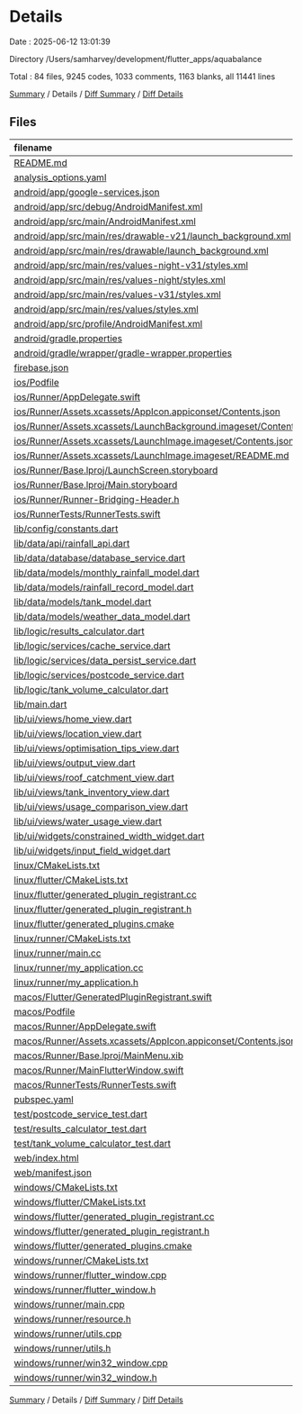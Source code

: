 # Details

Date : 2025-06-12 13:01:39

Directory /Users/samharvey/development/flutter_apps/aquabalance

Total : 84 files,  9245 codes, 1033 comments, 1163 blanks, all 11441 lines

[Summary](results.md) / Details / [Diff Summary](diff.md) / [Diff Details](diff-details.md)

## Files
| filename | language | code | comment | blank | total |
| :--- | :--- | ---: | ---: | ---: | ---: |
| [README.md](/README.md) | Markdown | 26 | 0 | 10 | 36 |
| [analysis\_options.yaml](/analysis_options.yaml) | YAML | 3 | 22 | 4 | 29 |
| [android/app/google-services.json](/android/app/google-services.json) | JSON | 29 | 0 | 0 | 29 |
| [android/app/src/debug/AndroidManifest.xml](/android/app/src/debug/AndroidManifest.xml) | XML | 3 | 4 | 1 | 8 |
| [android/app/src/main/AndroidManifest.xml](/android/app/src/main/AndroidManifest.xml) | XML | 34 | 11 | 1 | 46 |
| [android/app/src/main/res/drawable-v21/launch\_background.xml](/android/app/src/main/res/drawable-v21/launch_background.xml) | XML | 9 | 0 | 1 | 10 |
| [android/app/src/main/res/drawable/launch\_background.xml](/android/app/src/main/res/drawable/launch_background.xml) | XML | 9 | 0 | 1 | 10 |
| [android/app/src/main/res/values-night-v31/styles.xml](/android/app/src/main/res/values-night-v31/styles.xml) | XML | 12 | 7 | 1 | 20 |
| [android/app/src/main/res/values-night/styles.xml](/android/app/src/main/res/values-night/styles.xml) | XML | 13 | 9 | 1 | 23 |
| [android/app/src/main/res/values-v31/styles.xml](/android/app/src/main/res/values-v31/styles.xml) | XML | 12 | 7 | 1 | 20 |
| [android/app/src/main/res/values/styles.xml](/android/app/src/main/res/values/styles.xml) | XML | 13 | 9 | 1 | 23 |
| [android/app/src/profile/AndroidManifest.xml](/android/app/src/profile/AndroidManifest.xml) | XML | 3 | 4 | 1 | 8 |
| [android/gradle.properties](/android/gradle.properties) | Properties | 3 | 0 | 1 | 4 |
| [android/gradle/wrapper/gradle-wrapper.properties](/android/gradle/wrapper/gradle-wrapper.properties) | Properties | 5 | 0 | 1 | 6 |
| [firebase.json](/firebase.json) | JSON | 1 | 0 | 0 | 1 |
| [ios/Podfile](/ios/Podfile) | Ruby | 31 | 3 | 10 | 44 |
| [ios/Runner/AppDelegate.swift](/ios/Runner/AppDelegate.swift) | Swift | 12 | 0 | 2 | 14 |
| [ios/Runner/Assets.xcassets/AppIcon.appiconset/Contents.json](/ios/Runner/Assets.xcassets/AppIcon.appiconset/Contents.json) | JSON | 1 | 0 | 0 | 1 |
| [ios/Runner/Assets.xcassets/LaunchBackground.imageset/Contents.json](/ios/Runner/Assets.xcassets/LaunchBackground.imageset/Contents.json) | JSON | 21 | 0 | 1 | 22 |
| [ios/Runner/Assets.xcassets/LaunchImage.imageset/Contents.json](/ios/Runner/Assets.xcassets/LaunchImage.imageset/Contents.json) | JSON | 23 | 0 | 1 | 24 |
| [ios/Runner/Assets.xcassets/LaunchImage.imageset/README.md](/ios/Runner/Assets.xcassets/LaunchImage.imageset/README.md) | Markdown | 3 | 0 | 2 | 5 |
| [ios/Runner/Base.lproj/LaunchScreen.storyboard](/ios/Runner/Base.lproj/LaunchScreen.storyboard) | XML | 43 | 1 | 1 | 45 |
| [ios/Runner/Base.lproj/Main.storyboard](/ios/Runner/Base.lproj/Main.storyboard) | XML | 25 | 1 | 1 | 27 |
| [ios/Runner/Runner-Bridging-Header.h](/ios/Runner/Runner-Bridging-Header.h) | C++ | 1 | 0 | 1 | 2 |
| [ios/RunnerTests/RunnerTests.swift](/ios/RunnerTests/RunnerTests.swift) | Swift | 7 | 2 | 4 | 13 |
| [lib/config/constants.dart](/lib/config/constants.dart) | Dart | 99 | 15 | 16 | 130 |
| [lib/data/api/rainfall\_api.dart](/lib/data/api/rainfall_api.dart) | Dart | 114 | 21 | 21 | 156 |
| [lib/data/database/database\_service.dart](/lib/data/database/database_service.dart) | Dart | 197 | 29 | 31 | 257 |
| [lib/data/models/monthly\_rainfall\_model.dart](/lib/data/models/monthly_rainfall_model.dart) | Dart | 25 | 1 | 4 | 30 |
| [lib/data/models/rainfall\_record\_model.dart](/lib/data/models/rainfall_record_model.dart) | Dart | 80 | 11 | 13 | 104 |
| [lib/data/models/tank\_model.dart](/lib/data/models/tank_model.dart) | Dart | 73 | 4 | 5 | 82 |
| [lib/data/models/weather\_data\_model.dart](/lib/data/models/weather_data_model.dart) | Dart | 20 | 1 | 3 | 24 |
| [lib/logic/results\_calculator.dart](/lib/logic/results_calculator.dart) | Dart | 450 | 58 | 75 | 583 |
| [lib/logic/services/cache\_service.dart](/lib/logic/services/cache_service.dart) | Dart | 87 | 15 | 16 | 118 |
| [lib/logic/services/data\_persist\_service.dart](/lib/logic/services/data_persist_service.dart) | Dart | 389 | 71 | 91 | 551 |
| [lib/logic/services/postcode\_service.dart](/lib/logic/services/postcode_service.dart) | Dart | 201 | 5 | 6 | 212 |
| [lib/logic/tank\_volume\_calculator.dart](/lib/logic/tank_volume_calculator.dart) | Dart | 14 | 6 | 4 | 24 |
| [lib/main.dart](/lib/main.dart) | Dart | 36 | 1 | 5 | 42 |
| [lib/ui/views/home\_view.dart](/lib/ui/views/home_view.dart) | Dart | 138 | 13 | 5 | 156 |
| [lib/ui/views/location\_view.dart](/lib/ui/views/location_view.dart) | Dart | 268 | 26 | 28 | 322 |
| [lib/ui/views/optimisation\_tips\_view.dart](/lib/ui/views/optimisation_tips_view.dart) | Dart | 178 | 23 | 21 | 222 |
| [lib/ui/views/output\_view.dart](/lib/ui/views/output_view.dart) | Dart | 720 | 34 | 31 | 785 |
| [lib/ui/views/roof\_catchment\_view.dart](/lib/ui/views/roof_catchment_view.dart) | Dart | 459 | 41 | 37 | 537 |
| [lib/ui/views/tank\_inventory\_view.dart](/lib/ui/views/tank_inventory_view.dart) | Dart | 976 | 104 | 67 | 1,147 |
| [lib/ui/views/usage\_comparison\_view.dart](/lib/ui/views/usage_comparison_view.dart) | Dart | 982 | 68 | 63 | 1,113 |
| [lib/ui/views/water\_usage\_view.dart](/lib/ui/views/water_usage_view.dart) | Dart | 631 | 57 | 59 | 747 |
| [lib/ui/widgets/constrained\_width\_widget.dart](/lib/ui/widgets/constrained_width_widget.dart) | Dart | 13 | 4 | 3 | 20 |
| [lib/ui/widgets/input\_field\_widget.dart](/lib/ui/widgets/input_field_widget.dart) | Dart | 44 | 2 | 7 | 53 |
| [linux/CMakeLists.txt](/linux/CMakeLists.txt) | CMake | 104 | 0 | 25 | 129 |
| [linux/flutter/CMakeLists.txt](/linux/flutter/CMakeLists.txt) | CMake | 79 | 0 | 10 | 89 |
| [linux/flutter/generated\_plugin\_registrant.cc](/linux/flutter/generated_plugin_registrant.cc) | C++ | 7 | 4 | 5 | 16 |
| [linux/flutter/generated\_plugin\_registrant.h](/linux/flutter/generated_plugin_registrant.h) | C++ | 5 | 5 | 6 | 16 |
| [linux/flutter/generated\_plugins.cmake](/linux/flutter/generated_plugins.cmake) | CMake | 19 | 0 | 6 | 25 |
| [linux/runner/CMakeLists.txt](/linux/runner/CMakeLists.txt) | CMake | 21 | 0 | 6 | 27 |
| [linux/runner/main.cc](/linux/runner/main.cc) | C++ | 5 | 0 | 2 | 7 |
| [linux/runner/my\_application.cc](/linux/runner/my_application.cc) | C++ | 83 | 21 | 27 | 131 |
| [linux/runner/my\_application.h](/linux/runner/my_application.h) | C++ | 7 | 7 | 5 | 19 |
| [macos/Flutter/GeneratedPluginRegistrant.swift](/macos/Flutter/GeneratedPluginRegistrant.swift) | Swift | 16 | 3 | 4 | 23 |
| [macos/Podfile](/macos/Podfile) | Ruby | 32 | 1 | 10 | 43 |
| [macos/Runner/AppDelegate.swift](/macos/Runner/AppDelegate.swift) | Swift | 11 | 0 | 3 | 14 |
| [macos/Runner/Assets.xcassets/AppIcon.appiconset/Contents.json](/macos/Runner/Assets.xcassets/AppIcon.appiconset/Contents.json) | JSON | 68 | 0 | 0 | 68 |
| [macos/Runner/Base.lproj/MainMenu.xib](/macos/Runner/Base.lproj/MainMenu.xib) | XML | 343 | 0 | 1 | 344 |
| [macos/Runner/MainFlutterWindow.swift](/macos/Runner/MainFlutterWindow.swift) | Swift | 12 | 0 | 4 | 16 |
| [macos/RunnerTests/RunnerTests.swift](/macos/RunnerTests/RunnerTests.swift) | Swift | 7 | 2 | 4 | 13 |
| [pubspec.yaml](/pubspec.yaml) | YAML | 53 | 58 | 13 | 124 |
| [test/postcode\_service\_test.dart](/test/postcode_service_test.dart) | Dart | 326 | 46 | 64 | 436 |
| [test/results\_calculator\_test.dart](/test/results_calculator_test.dart) | Dart | 542 | 64 | 79 | 685 |
| [test/tank\_volume\_calculator\_test.dart](/test/tank_volume_calculator_test.dart) | Dart | 157 | 23 | 25 | 205 |
| [web/index.html](/web/index.html) | HTML | 90 | 15 | 17 | 122 |
| [web/manifest.json](/web/manifest.json) | JSON | 35 | 0 | 0 | 35 |
| [windows/CMakeLists.txt](/windows/CMakeLists.txt) | CMake | 89 | 0 | 20 | 109 |
| [windows/flutter/CMakeLists.txt](/windows/flutter/CMakeLists.txt) | CMake | 98 | 0 | 12 | 110 |
| [windows/flutter/generated\_plugin\_registrant.cc](/windows/flutter/generated_plugin_registrant.cc) | C++ | 12 | 4 | 5 | 21 |
| [windows/flutter/generated\_plugin\_registrant.h](/windows/flutter/generated_plugin_registrant.h) | C++ | 5 | 5 | 6 | 16 |
| [windows/flutter/generated\_plugins.cmake](/windows/flutter/generated_plugins.cmake) | CMake | 21 | 0 | 6 | 27 |
| [windows/runner/CMakeLists.txt](/windows/runner/CMakeLists.txt) | CMake | 34 | 0 | 7 | 41 |
| [windows/runner/flutter\_window.cpp](/windows/runner/flutter_window.cpp) | C++ | 49 | 7 | 16 | 72 |
| [windows/runner/flutter\_window.h](/windows/runner/flutter_window.h) | C++ | 20 | 5 | 9 | 34 |
| [windows/runner/main.cpp](/windows/runner/main.cpp) | C++ | 30 | 4 | 10 | 44 |
| [windows/runner/resource.h](/windows/runner/resource.h) | C++ | 9 | 6 | 2 | 17 |
| [windows/runner/utils.cpp](/windows/runner/utils.cpp) | C++ | 54 | 2 | 10 | 66 |
| [windows/runner/utils.h](/windows/runner/utils.h) | C++ | 8 | 6 | 6 | 20 |
| [windows/runner/win32\_window.cpp](/windows/runner/win32_window.cpp) | C++ | 210 | 24 | 55 | 289 |
| [windows/runner/win32\_window.h](/windows/runner/win32_window.h) | C++ | 48 | 31 | 24 | 103 |

[Summary](results.md) / Details / [Diff Summary](diff.md) / [Diff Details](diff-details.md)